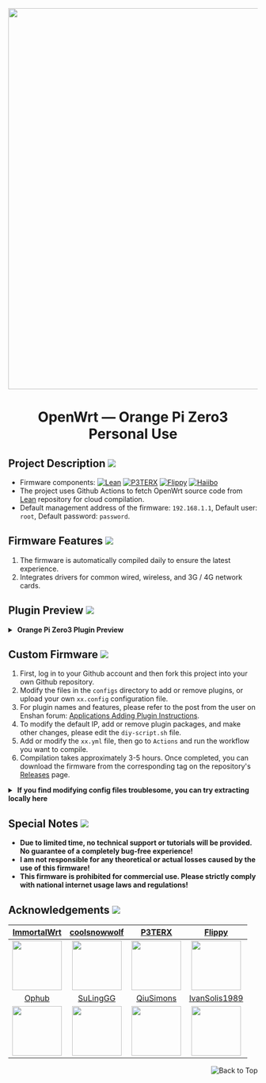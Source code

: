 <div align="center">
<img width="768" src="https://cdn.jsdelivr.net/gh/haiibo/OpenWrt/images/openwrt.png"/>
<h1>OpenWrt — Orange Pi Zero3 Personal Use</h1>

</div>

## Project Description [![](https://img.shields.io/badge/-Project_Basic_Introduction-FFFFFF.svg)](#Project_Description)

- Firmware components: [![Lean](https://img.shields.io/badge/Lede-Lean-ff69b4.svg?style=flat&logo=appveyor)](https://github.com/coolsnowwolf/lede) [![P3TERX](https://img.shields.io/badge/OpenWrt-P3TERX-blueviolet.svg?style=flat&logo=appveyor)](https://github.com/P3TERX/Actions-OpenWrt) [![Flippy](https://img.shields.io/badge/Package-Flippy-orange.svg?style=flat&logo=appveyor)](https://github.com/unifreq/openwrt_packit) [![Haiibo](https://img.shields.io/badge/Build-Haiibo-32C955.svg?style=flat&logo=appveyor)](https://github.com/haiibo/OpenWrt)
- The project uses Github Actions to fetch OpenWrt source code from [Lean](https://github.com/coolsnowwolf/lede) repository for cloud compilation.
- Default management address of the firmware: `192.168.1.1`, Default user: `root`, Default password: `password`.

## Firmware Features [![](https://img.shields.io/badge/-Firmware_Features-FFFFFF.svg)](#Firmware_Features)

1. The firmware is automatically compiled daily to ensure the latest experience.
2. Integrates drivers for common wired, wireless, and 3G / 4G network cards.

## Plugin Preview [![](https://img.shields.io/badge/-Firmware_Plugins_and_Features_Preview-FFFFFF.svg)](#Plugin_Preview)

<details>
<summary><b>&nbsp;Orange Pi Zero3 Plugin Preview</b></summary>
<br/>
<img src="https://raw.githubusercontent.com/jym66/openWRT-OrangePiZero3/main/images/openwrt1.png"/>
</details>

## Custom Firmware [![](https://img.shields.io/badge/-Project_Compilation_Tutorial-FFFFFF.svg)](#Custom_Firmware)

1. First, log in to your Github account and then fork this project into your own Github repository.
2. Modify the files in the `configs` directory to add or remove plugins, or upload your own `xx.config` configuration file.
3. For plugin names and features, please refer to the post from the user on Enshan forum: [Applications Adding Plugin Instructions](https://www.right.com.cn/forum/thread-3682029-1-1.html).
4. To modify the default IP, add or remove plugin packages, and make other changes, please edit the `diy-script.sh` file.
5. Add or modify the `xx.yml` file, then go to `Actions` and run the workflow you want to compile.
6. Compilation takes approximately 3-5 hours. Once completed, you can download the firmware from the corresponding tag on the repository's [Releases](https://github.com/haiibo/OpenWrt/releases) page.

<details>
<summary><b>&nbsp;If you find modifying config files troublesome, you can try extracting locally here</b></summary>

1. First, install a Linux system, preferably Debian 11 or Ubuntu LTS.

2. Install the build dependencies:

   ```bash
   sudo apt update -y
   sudo apt full-upgrade -y
   sudo apt install -y ack antlr3 asciidoc autoconf automake autopoint binutils bison build-essential \
   bzip2 ccache cmake cpio curl device-tree-compiler fastjar flex gawk gettext gcc-multilib g++-multilib \
   git gperf haveged help2man intltool libc6-dev-i386 libelf-dev libglib2.0-dev libgmp3-dev libltdl-dev \
   libmpc-dev libmpfr-dev libncurses5-dev libncursesw5-dev libreadline-dev libssl-dev libtool lrzsz \
   mkisofs msmtp nano ninja-build p7zip p7zip-full patch pkgconf python2.7 python3 python3-pyelftools \
   libpython3-dev qemu-utils rsync scons squashfs-tools subversion swig texinfo uglifyjs upx-ucl unzip \
   vim wget xmlto xxd zlib1g-dev
   ```

3. Download the source code, update feeds, and install locally:

   ```bash
   git clone https://github.com/coolsnowwolf/lede
   cd lede
   ./scripts/feeds update -a
   ./scripts/feeds install -a
   ```

4. Copy all contents of the `diy-script.sh` file into the command line to add custom plugins and settings.

5. Run `make menuconfig` in the command line to select the configuration. After choosing, export the diff to a `seed.config` file:

   ```bash
   make defconfig
   ./scripts/diffconfig.sh > seed.config
   ```

6. Use the command `cat seed.config` to view this file, or open it with a text editor.

7. Copy all contents from the `seed.config` file and overwrite the corresponding file in the `configs` directory.

   **If you don't understand the compilation interface, you can refer to this YouTube video: [Soft Router Firmware OpenWrt Compilation Interface Setup](https://www.youtube.com/watch?v=jEE_J6-4E3Y&list=WL&index=7)**

</details>

## Special Notes [![](https://img.shields.io/badge/-Personal_Disclaimer-FFFFFF.svg)](#Special_Notes)

- **Due to limited time, no technical support or tutorials will be provided. No guarantee of a completely bug-free experience!**
- **I am not responsible for any theoretical or actual losses caused by the use of this firmware!**
- **This firmware is prohibited for commercial use. Please strictly comply with national internet usage laws and regulations!**

## Acknowledgements [![](https://img.shields.io/badge/-Thanks_to_All_Contributors-FFFFFF.svg)](#Acknowledgements)

|               [ImmortalWrt](https://github.com/immortalwrt)               |              [coolsnowwolf](https://github.com/coolsnowwolf)              |                    [P3TERX](https://github.com/P3TERX)                    |                   [Flippy](https://github.com/unifreq)                    |
| :-----------------------------------------------------------------------: | :-----------------------------------------------------------------------: | :-----------------------------------------------------------------------: | :-----------------------------------------------------------------------: |
| <img width="100" src="https://avatars.githubusercontent.com/u/53193414"/> | <img width="100" src="https://avatars.githubusercontent.com/u/31687149"/> | <img width="100" src="https://avatars.githubusercontent.com/u/25927179"/> | <img width="100" src="https://avatars.githubusercontent.com/u/39355261"/> |
|                     [Ophub](https://github.com/ophub)                     |                  [SuLingGG](https://github.com/SuLingGG)                  |                 [QiuSimons](https://github.com/QiuSimons)                 |             [IvanSolis1989](https://github.com/IvanSolis1989)             |
| <img width="100" src="https://avatars.githubusercontent.com/u/68696949"/> | <img width="100" src="https://avatars.githubusercontent.com/u/22287562"/> | <img width="100" src="https://avatars.githubusercontent.com/u/45143996"/> | <img width="100" src="https://avatars.githubusercontent.com/u/44228691"/> |

<a href="#readme">
<img src="https://img.shields.io/badge/-Back_to_Top-FFFFFF.svg" title="Back to Top" align="right"/>
</a>
